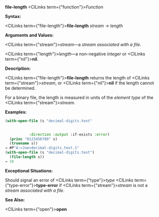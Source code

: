 **file-length** <ClLinks  term={"function"}><i>Function</i></ClLinks> 



**Syntax:** 



<ClLinks  term={"file-length"}><b>file-length</b></ClLinks> *stream → length* 



**Arguments and Values:** 



<ClLinks  term={"stream"}><i>stream</i></ClLinks>—a *stream associated with a file*. 



<ClLinks  term={"length"}><i>length</i></ClLinks>—a non-negative *integer* or <ClLinks  term={"nil"}><b>nil</b></ClLinks>. 



**Description:** 



<ClLinks  term={"file-length"}><b>file-length</b></ClLinks> returns the length of <ClLinks  term={"stream"}><i>stream</i></ClLinks>, or <ClLinks  term={"nil"}><b>nil</b></ClLinks> if the length cannot be determined. 



For a binary file, the length is measured in units of the *element type* of the <ClLinks  term={"stream"}><i>stream</i></ClLinks>. 

**Examples:**
```lisp
(with-open-file (s "decimal-digits.text" 
		   
		   
		   :direction :output :if-exists :error) 
  (princ "0123456789" s) 
  (truename s)) 
→ #P"A:>Joe>decimal-digits.text.1" 
(with-open-file (s "decimal-digits.text") 
  (file-length s)) 
→ 10 
```
**Exceptional Situations:** 



Should signal an error of <ClLinks  term={"type"}><i>type</i></ClLinks> <ClLinks  term={"type-error"}><b>type-error</b></ClLinks> if <ClLinks  term={"stream"}><i>stream</i></ClLinks> is not a *stream associated with a file*. 



**See Also:** 



<ClLinks  term={"open"}><b>open</b></ClLinks> 




